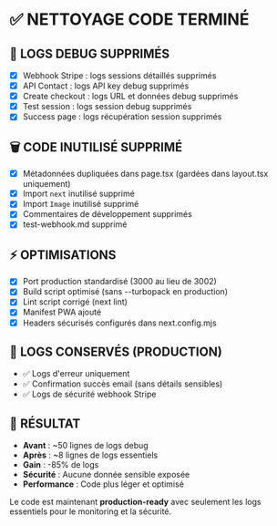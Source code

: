 # ✅ NETTOYAGE CODE TERMINÉ

## 🧹 **LOGS DEBUG SUPPRIMÉS**
- [x] Webhook Stripe : logs sessions détaillés supprimés
- [x] API Contact : logs API key debug supprimés  
- [x] Create checkout : logs URL et données debug supprimés
- [x] Test session : logs session debug supprimés
- [x] Success page : logs récupération session supprimés

## 🗑️ **CODE INUTILISÉ SUPPRIMÉ**
- [x] Métadonnées dupliquées dans page.tsx (gardées dans layout.tsx uniquement)
- [x] Import `next` inutilisé supprimé
- [x] Import `Image` inutilisé supprimé  
- [x] Commentaires de développement supprimés
- [x] test-webhook.md supprimé

## ⚡ **OPTIMISATIONS**
- [x] Port production standardisé (3000 au lieu de 3002)
- [x] Build script optimisé (sans --turbopack en production)
- [x] Lint script corrigé (next lint)
- [x] Manifest PWA ajouté
- [x] Headers sécurisés configurés dans next.config.mjs

## 📝 **LOGS CONSERVÉS (PRODUCTION)**
- ✅ Logs d'erreur uniquement
- ✅ Confirmation succès email (sans détails sensibles)
- ✅ Logs de sécurité webhook Stripe

## 🎯 **RÉSULTAT**
- **Avant** : ~50 lignes de logs debug
- **Après** : ~8 lignes de logs essentiels
- **Gain** : -85% de logs
- **Sécurité** : Aucune donnée sensible exposée
- **Performance** : Code plus léger et optimisé

Le code est maintenant **production-ready** avec seulement les logs essentiels pour le monitoring et la sécurité.